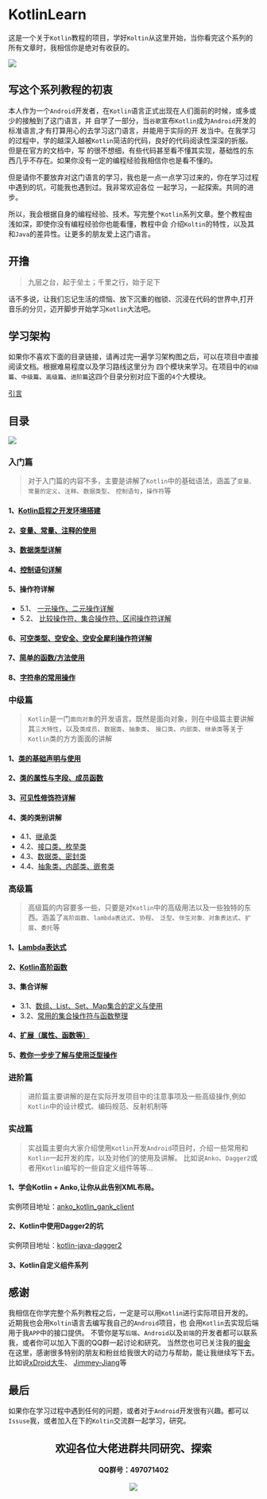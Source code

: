 
# KotlinLearn

这是一个关于`Kotlin`教程的项目，学好`Koltin`从这里开始，当你看完这个系列的所有文章时，我相信你是绝对有收获的。

![](http://upload-images.jianshu.io/upload_images/6304125-edffe5f4c73c7157.png?imageMogr2/auto-orient/strip%7CimageView2/2/w/1240)

## 写这个系列教程的初衷

本人作为一个`Android`开发者，在`Kotlin`语言正式出现在人们面前的时候，或多或少的接触到了这门语言，并
自学了一部分，当`谷歌`宣布`Kotlin`成为`Android`开发的标准语言,才有打算用心的去学习这门语言，并能用于实际的开
发当中。在我学习的过程中，学的越深入越被`Kotlin`简洁的代码，良好的代码阅读性深深的折服。但是在官方的文档中，写
的很不想细，有些代码甚至看不懂其实现，基础性的东西几乎不存在。如果你没有一定的编程经验我相信你也是看不懂的。   

但是请你不要放弃对这门语言的学习，我也是一点一点学习过来的，你在学习过程中遇到的坑，可能我也遇到过。我非常欢迎各位
一起学习，一起探索。共同的进步。  

所以，我会根据自身的编程经验、技术。写完整个`Kotlin`系列文章。整个教程由浅如深，即使你没有编程经验你也能看懂，教程中会
介绍`Koltin`的特性，以及其和`Java`的差异性。让更多的朋友爱上这门语言。

## 开撸
> 九层之台，起于垒土；千里之行，始于足下

话不多说，让我们忘记生活的烦恼、放下沉重的枷锁、沉浸在代码的世界中,打开音乐的分贝，迈开脚步开始学习`Kotlin`大法吧。

## 学习架构

如果你不喜欢下面的目录链接，请再过完一遍学习架构图之后，可以在项目中直接阅读文档。根据难易程度以及学习路线这里分为
四个模块来学习。在项目中的`初级篇`、`中级篇`、`高级篇`、`进阶篇`这四个目录分别对应下面的`4`个大模块。

[引言](https://mp.weixin.qq.com/s/mWPJiefaNpK8EuoJYvhbhg)

## 目录

![](xxx)

### 入门篇
> 对于入门篇的内容不多，主要是讲解了`Kotlin`中的基础语法，涵盖了`变量、常量的定义`、`注释`、`数据类型`、
`控制语句`，`操作符`等

#### 1、[Kotlin启程之开发环境搭建](https://juejin.im/post/5a37e2dbf265da43231b1504)
#### 2、[变量、常量、注释的使用](https://juejin.im/post/5a39ef7af265da4311205967)
#### 3、[数据类型详解](https://juejin.im/post/5a36020b6fb9a0451543f5c8)   
#### 4、[控制语句详解](https://juejin.im/post/5a369ccaf265da4325296247)   
#### 5、操作符详解   
-  5.1、 [一元操作、二元操作详解](https://juejin.im/post/5a4ce9865188257d6a7ef291)   
-  5.2、 [比较操作符、集合操作符、区间操作符详解](#)      
#### 6、[可空类型、空安全、空安全犀利操作符详解](https://juejin.im/post/5a5b06f26fb9a01cb42c5206)   
#### 7、[简单的函数/方法使用](https://juejin.im/post/5a6377425188257329148665)  
#### 8、[字符串的常用操作](https://juejin.im/post/5b0ae06df265da0db64e3d63)  

### 中级篇
> `Kotlin`是一门`面向对象`的开发语言。既然是面向对象，则在中级篇主要讲解其`三大特性`，以及`类成员`、`数据类`、`抽象类`、
`接口类`、`内部类`、`继承类`等关于`Kotlin`类的方方面面的讲解

#### 1、[类的基础声明与使用](https://juejin.im/post/5a3297de6fb9a045055e295e)
#### 2、[类的属性与字段、成员函数](#)
#### 3、[可见性修饰符详解](https://juejin.im/post/5a3293ec51882531926ebfe6)
#### 4、类的类别讲解
- 4.1、[继承类](https://juejin.im/post/5a6303fb51882573467d0fbc)
- 4.2、[接口类、枚举类](https://juejin.im/post/5a34c551518825552b3f9c91)
- 4.3、[数据类、密封类](https://juejin.im/post/5a37e4b45188253aea1f7219)
- 4.4、[抽象类、内部类、嵌套类](https://juejin.im/post/5a48a0e8518825455f2fa070)

### 高级篇
> 高级篇的内容要多一些，只要是对`Kotlin`中的高级用法以及一些独特的东西。涵盖了`高阶函数`、`lambda表达式`、`协程`、
`泛型`、`伴生对象、对象表达式`、`扩展`、`委托`等

#### 1、[Lambda表达式](https://juejin.im/post/5ab9a5ccf265da239f076284)
#### 2、[Kotlin高阶函数](https://juejin.im/post/5ab7a9aef265da23a049872e)
#### 3、集合详解
- 3.1、[数组、List、Set、Map集合的定义与使用](https://juejin.im/post/5ab7a9c4f265da2377196038)
- 3.2、[常用的集合操作符与函数整理](#)
#### 4、[扩展（属性、函数等）](#)
#### 5、[教你一步步了解与使用泛型操作](#)


### 进阶篇
> 进阶篇主要讲解的是在实际开发项目中的注意事项及一些高级操作,例如`Kotlin`中的设计模式、编码规范、反射机制等

### 实战篇
> 实战篇主要向大家介绍使用`Kotlin`开发`Android`项目时，介绍一些常用和`Kotlin`一起开发的库，以及对他们的使用及讲解。
比如说`Anko`、`Dagger2`或者用`Kotlin`编写的一些自定义组件等等...

#### 1、学会Kotlin + Anko,让你从此告别XML布局。
实例项目地址：[anko_kotlin_gank_client](https://github.com/Jetictors/anko_kotlin_gank_client)
#### 2、Kotlin中使用Dagger2的坑
实例项目地址：[kotlin-java-dagger2](https://github.com/Jetictors/kotlin-java-dagger2)
#### 3、Kotlin自定义组件系列

## 感谢
我相信在你学完整个系列教程之后，一定是可以用`Kotlin`进行实际项目开发的。近期我也会用`Koltin`语言去编写我自己的`Android`项目，也
会用`Kotlin`去实现后端用于我`APP`中的接口提供。
不管你是写`后端`、`Android`以及`前端`的开发者都可以联系我，或者你可以加入下面的QQ群一起讨论和研究。 当然您也可已关注我的[掘金](https://juejin.im/user/5709f5798ac247004c295d95/posts)   
在这里，感谢很多特别的朋友和粉丝给我很大的动力与帮助，能让我继续写下去。比如说[xDroid大牛](https://github.com/limedroid)、
[Jimmey-Jiang](https://github.com/Jimmey-Jiang)等  

## 最后

如果你在学习过程中遇到任何的问题，或者对于`Android`开发很有兴趣。都可以`Issuse`我，或者加入在下的`Koltin`交流群一起学习，研究。

<p align = "center">
    <h2 align="center">欢迎各位大佬进群共同研究、探索
    <br/>
    <h4 align="center">QQ群号：497071402
    <br/>
    <br/>
    <img src="https://user-gold-cdn.xitu.io/2017/12/30/160a5e3194215cdd?w=200&h=274&f=jpeg&s=68508"/>
</p>



